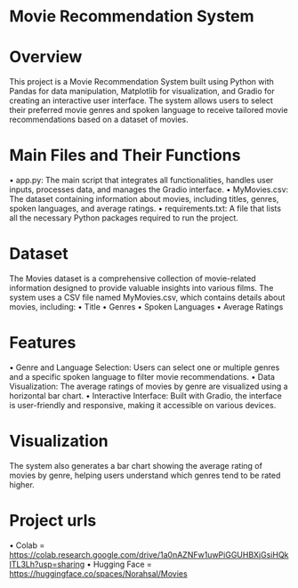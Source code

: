 # Movie Recommendation System

# Overview
This project is a Movie Recommendation System built using Python with Pandas for data manipulation, Matplotlib for visualization, and Gradio for creating an interactive user interface. The system allows users to select their preferred movie genres and spoken language to receive tailored movie recommendations based on a dataset of movies.

# Main Files and Their Functions
•	app.py: The main script that integrates all functionalities, handles user inputs, processes data, and manages the Gradio interface.
•	MyMovies.csv: The dataset containing information about movies, including titles, genres, spoken languages, and average ratings.
•	requirements.txt: A file that lists all the necessary Python packages required to run the project.

# Dataset
The Movies dataset is a comprehensive collection of movie-related information designed to provide valuable insights into various films. The system uses a CSV file named MyMovies.csv, which contains details about movies, including:
•	Title
•	Genres
•	Spoken Languages
•	Average Ratings

# Features
•	Genre and Language Selection: Users can select one or multiple genres and a specific spoken language to filter movie recommendations.
•	Data Visualization: The average ratings of movies by genre are visualized using a horizontal bar chart.
•	Interactive Interface: Built with Gradio, the interface is user-friendly and responsive, making it accessible on various devices.

# Visualization
The system also generates a bar chart showing the average rating of movies by genre, helping users understand which genres tend to be rated higher.

# Project urls
•	Colab = https://colab.research.google.com/drive/1a0nAZNFw1uwPiGGUHBXjGsiHQkITL3Lh?usp=sharing
•	Hugging Face = https://huggingface.co/spaces/Norahsal/Movies
